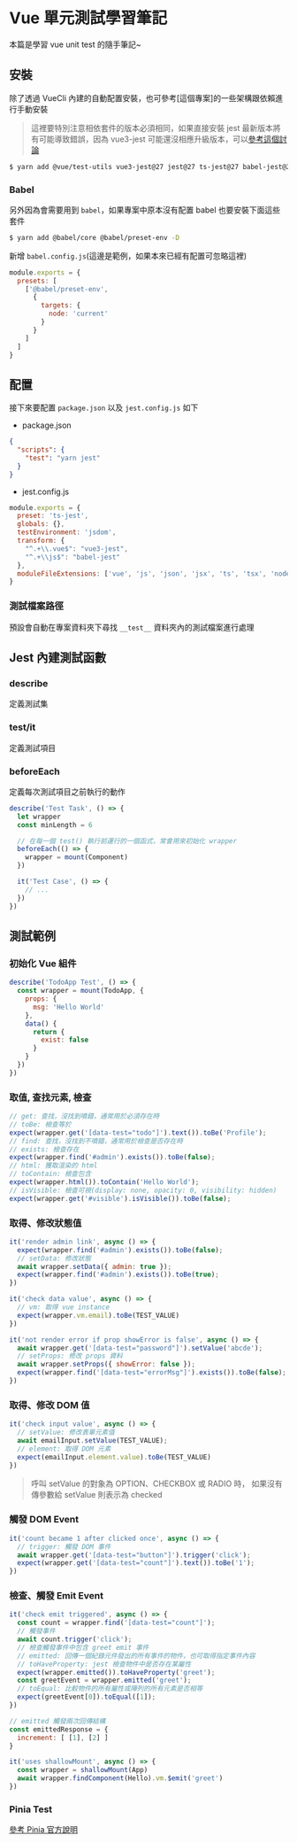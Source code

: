 # Vue 單元測試學習筆記

<SocialBlock hashtags="javascript,unit-test,vue-jest,vue,jest" />

本篇是學習 vue unit test 的隨手筆記~

## 安裝

除了透過 VueCli 內建的自動配置安裝，也可參考[這個專案]的一些架構跟依賴進行手動安裝

> 這裡要特別注意相依套件的版本必須相同，如果直接安裝 jest 最新版本將有可能導致錯誤，因為 vue3-jest 可能還沒相應升級版本，可以[參考這個討論](https://stackoverflow.com/questions/68065635/vue-test-utils-typeerror-cannot-destructure-property-config-of-undefined-or)

```bash
$ yarn add @vue/test-utils vue3-jest@27 jest@27 ts-jest@27 babel-jest@27 jest-environment-jsdom@27 -D
```

### Babel

另外因為會需要用到 `babel`，如果專案中原本沒有配置 babel 也要安裝下面這些套件

```bash
$ yarn add @babel/core @babel/preset-env -D
```

新增 `babel.config.js`(這邊是範例，如果本來已經有配置可忽略這裡)

```js
module.exports = {
  presets: [
    ['@babel/preset-env',
      {
        targets: {
          node: 'current'
        }
      }
    ]
  ]
}
```


## 配置

接下來要配置 `package.json` 以及 `jest.config.js` 如下

- package.json
```json
{
  "scripts": {
    "test": "yarn jest"
  }
}
```

- jest.config.js
```js
module.exports = {
  preset: 'ts-jest',
  globals: {},
  testEnvironment: 'jsdom',
  transform: {
    "^.+\\.vue$": "vue3-jest",
    "^.+\\js$": "babel-jest"
  },
  moduleFileExtensions: ['vue', 'js', 'json', 'jsx', 'ts', 'tsx', 'node']
}
```

### 測試檔案路徑
預設會自動在專案資料夾下尋找 `__test__` 資料夾內的測試檔案進行處理


## Jest 內建測試函數

### describe
定義測試集

### test/it
定義測試項目

### beforeEach
定義每次測試項目之前執行的動作

```js
describe('Test Task', () => {
  let wrapper
  const minLength = 6

  // 在每一個 test() 執行前運行的一個函式，常會用來初始化 wrapper
  beforeEach(() => {
    wrapper = mount(Component)
  })

  it('Test Case', () => {
    // ...
  })
})
```


## 測試範例

### 初始化 Vue 組件
```js
describe('TodoApp Test', () => {
  const wrapper = mount(TodoApp, {
    props: {
      msg: 'Hello World'
    },
    data() {
      return {
        exist: false
      }
    }
  })
})
```

### 取值, 查找元素, 檢查
```js
// get: 查找，沒找到噴錯，通常用於必須存在時
// toBe: 檢查等於
expect(wrapper.get('[data-test="todo"]').text()).toBe('Profile');
// find: 查找，沒找到不噴錯，通常用於檢查是否存在時
// exists: 檢查存在
expect(wrapper.find('#admin').exists()).toBe(false);
// html: 獲取渲染的 html
// toContain: 檢查包含
expect(wrapper.html()).toContain('Hello World');
// isVisible: 檢查可視(display: none, opacity: 0, visibility: hidden)
expect(wrapper.get('#visible').isVisible()).toBe(false);
```

### 取得、修改狀態值
```js
it('render admin link', async () => {
  expect(wrapper.find('#admin').exists()).toBe(false);
  // setData: 修改狀態
  await wrapper.setData({ admin: true });
  expect(wrapper.find('#admin').exists()).toBe(true);
})
```

```js
it('check data value', async () => {
  // vm: 取得 vue instance
  expect(wrapper.vm.email).toBe(TEST_VALUE)
})
```

```js
it('not render error if prop showError is false', async () => {
  await wrapper.get('[data-test="password"]').setValue('abcde');
  // setProps: 修改 props 資料
  await wrapper.setProps({ showError: false });
  expect(wrapper.find('[data-test="errorMsg"]').exists()).toBe(false);
})
```

### 取得、修改 DOM 值
```js
it('check input value', async () => {
  // setValue: 修改表單元素值
  await emailInput.setValue(TEST_VALUE);
  // element: 取得 DOM 元素
  expect(emailInput.element.value).toBe(TEST_VALUE)
})
```

> 呼叫 setValue 的對象為 OPTION、CHECKBOX 或 RADIO 時， 如果沒有傳參數給 setValue 則表示為 checked

### 觸發 DOM Event
```js
it('count became 1 after clicked once', async () => {
  // trigger: 觸發 DOM 事件
  await wrapper.get('[data-test="button"]').trigger('click');
  expect(wrapper.get('[data-test="count"]').text()).toBe('1');
})
```

### 檢查、觸發 Emit Event
```js
it('check emit triggered', async () => {
  const count = wrapper.find('[data-test="count"]');
  // 觸發事件
  await count.trigger('click');
  // 檢查觸發事件中包含 greet emit 事件
  // emitted: 回傳一個紀錄元件發出的所有事件的物件，也可取得指定事件內容
  // toHaveProperty: jest 檢查物件中是否存在某屬性
  expect(wrapper.emitted()).toHaveProperty('greet');
  const greetEvent = wrapper.emitted('greet');
  // toEqual: 比較物件的所有屬性或陣列的所有元素是否相等
  expect(greetEvent[0]).toEqual([1]);
})
```

```js
// emitted 觸發兩次回傳結構
const emittedResponse = {
  increment: [ [1], [2] ]
}
```

```js
it('uses shallowMount', async () => {
  const wrapper = shallowMount(App)
  await wrapper.findComponent(Hello).vm.$emit('greet')
})
```

<SocialBlock hashtags="javascript,unit-test,vue-jest,vue,jest" />

### Pinia Test

[參考 Pinia 官方說明](https://pinia.vuejs.org/cookbook/testing.html)